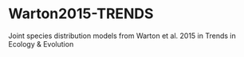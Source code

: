 # Warton2015-TRENDS
Joint species distribution models from Warton et al. 2015 in Trends in Ecology &amp; Evolution
